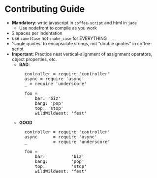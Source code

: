 Contributing Guide
==================

- <b>Mandatory</b>: write javascript in `coffee-script` and html in `jade`
    - Use nodefront to compile as you work
- 2 spaces per indentation
- use `camelCase` not `snake_case` for EVERYTHING
- 'single quotes' to encapsulate strings, not "double quotes" in coffee-script
- <b>Important</b>: Practice neat vertical-alignment of assignment operators, object properties, etc.
  - <b>BAD</b>:
    <pre>
      controller = require 'controller'
      async = require 'async'
      _ = require 'underscore'

      foo = 
          bar: 'biz'
          bang: 'pop'
          top: 'stop'
          wildWildWest: 'fest'
    </pre>
  - <b>GOOD</b>
    <pre>
      controller = require 'controller'
      async      = require 'async'
      _          = require 'underscore'

      foo = 
          bar:          'biz'
          bang:         'pop'
          top:          'stop'
          wildWildWest: 'fest'
    </pre>
